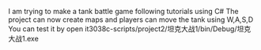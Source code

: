 I am trying to make a tank battle game following tutorials using C#
The project can now create maps and players can move the tank using W,A,S,D
You can test it by open it3038c-scripts/project2/坦克大战1/bin/Debug/坦克大战1.exe
